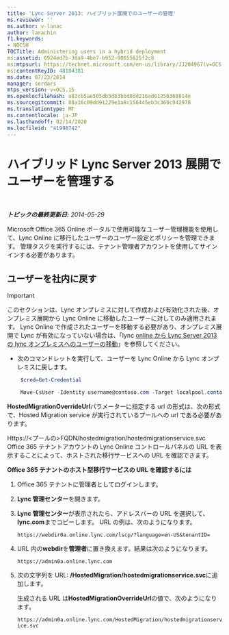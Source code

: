 ```yaml
---
title: 'Lync Server 2013: ハイブリッド展開でのユーザーの管理'
ms.reviewer: ''
ms.author: v-lanac
author: lanachin
f1.keywords:
- NOCSH
TOCTitle: Administering users in a hybrid deployment
ms:assetid: 6924ed7b-30a9-4be7-b952-90655625f2c8
ms:mtpsurl: https://technet.microsoft.com/en-us/library/JJ204967(v=OCS.15)
ms:contentKeyID: 48184381
ms.date: 07/23/2014
manager: serdars
mtps_version: v=OCS.15
ms.openlocfilehash: a82cb5ae505db5db3bbd8dd216ad61256368814e
ms.sourcegitcommit: 88a16c09dd91229e1a8c156445eb3c360c942978
ms.translationtype: MT
ms.contentlocale: ja-JP
ms.lasthandoff: 02/14/2020
ms.locfileid: "41998742"
---
```

<div data-xmlns="http://www.w3.org/1999/xhtml">

<div class="topic" data-xmlns="http://www.w3.org/1999/xhtml" data-msxsl="urn:schemas-microsoft-com:xslt" data-cs="http://msdn.microsoft.com/">

<div data-asp="http://msdn2.microsoft.com/asp">

# <a name="administering-users-in-a-hybrid-lync-server-2013-deployment"></a>ハイブリッド Lync Server 2013 展開でユーザーを管理する

</div>

<div id="mainSection">

<div id="mainBody">

<span> </span>

_**トピックの最終更新日:** 2014-05-29_

Microsoft Office 365 Online ポータルで使用可能なユーザー管理機能を使用して、Lync Online に移行したユーザーのユーザー設定とポリシーを管理できます。 管理タスクを実行するには、テナント管理者アカウントを使用してサインインする必要があります。

<div>

## <a name="moving-users-back-to-on-premises"></a>ユーザーを社内に戻す

<div class="">


> [!IMPORTANT]  
> このセクションは、Lync オンプレミスに対して作成および有効化された後、オンプレミス展開から Lync Online に移動したユーザーに対してのみ適用されます。 Lync Online で作成されたユーザーを移動する必要があり、オンプレミス展開で Lync が有効になっていない場合は、「lync <A href="lync-server-2013-moving-users-from-lync-online-to-lync-on-premises.md">online から Lync Server 2013 の lync オンプレミスへのユーザーの移動</A>」を参照してください。



</div>

  - 次のコマンドレットを実行して、ユーザーを Lync Online から Lync オンプレミスに戻します。
    
       ```PowerShell
        $cred=Get-Credential
       ```
    
       ```PowerShell
        Move-CsUser -Identity username@contoso.com -Target localpool.contoso.com -Credential $cred -HostedMigrationOverrideUrl <URL>
       ```

**HostedMigrationOverrideUrl**パラメーターに指定する url の形式は、次の形式で、Hosted Migration service が実行されているプールへの url である必要があります。

Https://\<プールの\>FQDN/hostedmigration/hostedmigrationservice.svc Office 365 テナントアカウントの Lync Online コントロールパネルの URL を表示することによって、ホストされた移行サービスへの URL を確認できます。

**Office 365 テナントのホスト型移行サービスの URL を確認するには**

1.  Office 365 テナントに管理者としてログインします。

2.  **Lync 管理センター**を開きます。

3.  **Lync 管理センター**が表示されたら、アドレスバーの URL を選択して、 **lync.com**までコピーします。 URL の例は、次のようになります。
    
    `https://webdir0a.online.lync.com/lscp/?language=en-US&tenantID=`

4.  URL 内の**webdir**を**管理者**に置き換えます。結果は次のようになります。
    
    `https://admin0a.online.lync.com`

5.  次の文字列を URL: **/HostedMigration/hostedmigrationservice.svc**に追加します。
    
    生成される URL は**HostedMigrationOverrideUrl**の値で、次のようになります。
    
    `https://admin0a.online.lync.com/HostedMigration/hostedmigrationservice.svc`

</div>

</div>

<span> </span>

</div>

</div>

</div>

